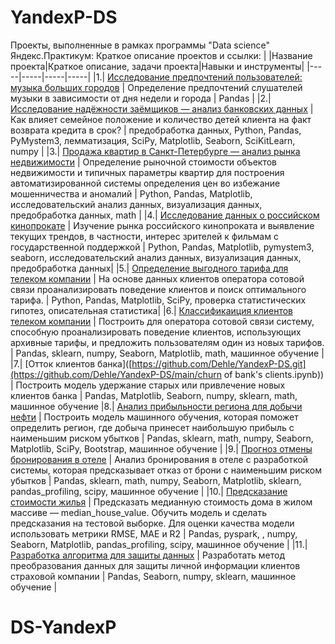 # YandexP-DS
Проекты, выполненные в рамках программы "Data science" Яндекс.Практикум:
Краткое описание проектов и ссылки:
| |Название проекта|Краткое описание, задачи проекта|Навыки и инструменты|
|-----|-----|-----|-----|
|1.| [Исследование предпочтений пользователей: музыка больших городов](https://github.com/Dehle/YandexP-DS.git) | Определение предпочтений слушателей музыки в зависимости от дня недели и города | Pandas |
|2.| [Исследование надёжности заёмщиков — анализ банковских данных](https://github.com/Dehle/YandexP-DS.git) | Как влияет семейное положение и количество детей клиента на факт возврата кредита в срок? | предобработка данных, Python, Pandas, PyMystem3, лемматизация, SciPy, Matplotlib, Seaborn, SciKitLearn, numpy |
|3.| [Продажа квартир в Санкт-Петербурге — анализ рынка недвижимости](https://github.com/Dehle/YandexP-DS.git) | Определение рыночной стоимости объектов недвижимости и типичных параметры квартир для построения автоматизированной системы определения цен во избежание мошенничества и аномалий | Python, Pandas, Matplotlib, исследовательский анализ данных, визуализация данных, предобработка данных, math |
|4.| [Исследование данных о российском кинопрокате](https://github.com/Dehle/YandexP-DS.git) | Изучение рынка российского кинопроката и выявление текущих трендов, в частности, интерес зрителей к фильмам с   государственной поддержкой | Python, Pandas, Matplotlib, pymystem3, seaborn, исследовательский анализ данных, визуализация данных, предобработка данных|
|5.| [Определение выгодного тарифа для телеком компании](https://github.com/Dehle/YandexP-DS.git) | На основе данных клиентов оператора сотовой связи проанализировать поведение клиентов и поиск оптимального тарифа. | Python, Pandas, Matplotlib, SciPy, проверка статистических гипотез, описательная статистика|
|6.| [Классификаиция клиентов телеком компании](https://github.com/Dehle/YandexP-DS.git) | Построить  для оператора сотовой связи систему, способную проанализировать поведение клиентов, использующих архивные тарифы, и предложить пользователям один из новых тарифов. | Pandas, sklearn, numpy, Seaborn, Matplotlib, math, машинное обучение |
|7.| [Отток клиентов банка]([https://github.com/Dehle/YandexP-DS.git](https://github.com/Dehle/YandexP-DS/main/churn of bank's clients.ipynb)) | Построить модель удержание старых или привлечение новых клиентов банка | Pandas, Matplotlib, Seaborn, numpy, sklearn, math, машинное обучение 
|8.| [Анализ прибыльности региона для добычи нефти](https://https://github.com/Dehle/YandexP-DS.git) | Построить модель машинного обучения, которая поможет определить регион, где добыча принесет наибольшую прибыль с наименьшим риском убытков | Pandas, sklearn, math, numpy, Seaborn, Matplotlib, SciPy, Bootstrap, машинное обучение |
|9.| [Прогноз отмены бронирования в отеле](https://https://github.com/Dehle/YandexP-DS.git) | Анализ бронирования в отеле с разработкой системы, которая предсказывает отказ от брони  с наименьшим риском убытков | Pandas, sklearn, math, numpy, Seaborn, Matplotlib, sklearn, pandas_profiling, scipy, машинное обучение |
|10.| [Предсказание стоимости жилья](https://https://github.com/Dehle/YandexP-DS.git) |  Предсказать медианную стоимость дома в жилом массиве — median_house_value. Обучить модель и сделать предсказания на тестовой выборке. Для оценки качества модели использовать метрики RMSE, MAE и R2 | Pandas, pyspark, , numpy, Seaborn, Matplotlib,  pandas_profiling, scipy, машинное обучение |
|11.| [Разработка алгоритма для защиты данных](https://github.com/Dehle/YandexP-DS.git) | Разработать метод преобразования данных для защиты личной информации клиентов страховой компании | Pandas, Seaborn, numpy, sklearn, машинное обучение |
# DS-YandexP
